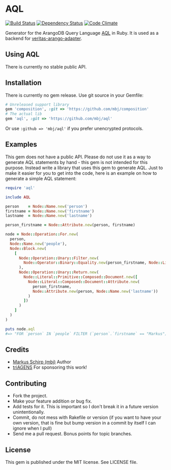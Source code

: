 AQL
===

[![Build Status](https://secure.travis-ci.org/mbj/aql.png?branch=master)](http://travis-ci.org/mbj/aql)
[![Dependency Status](https://gemnasium.com/mbj/aql.png)](https://gemnasium.com/mbj/aql)
[![Code Climate](https://codeclimate.com/github/mbj/aql.png)](https://codeclimate.com/github/mbj/aql)

Generator for the ArangoDB Query Language [AQL](http://www.arangodb.org/manuals/current/Aql.html) in Ruby. It is used as a backend for [veritas-arango-adapter](https://github.com/mbj/veritas-arango-adapter).

Using AQL
---------

There is currently no stable public API.

Installation
------------

There is currently no gem release. Use git source in your Gemfile:

```ruby
# Unreleased support library
gem 'composition', :git => 'https://github.com/mbj/composition'
# The actual lib
gem 'aql', :git => 'https://github.com/mbj/aql'
```

Or use ```:github => 'mbj/aql'``` if you prefer unencrypted protocols.

Examples
--------

This gem does not have a public API. Please do not use it as a way to generate AQL statements by hand - this gem is not intended for this purpose. Instead write a library that uses this gem to generate AQL. Just to make it easier for you to get into the code, here is an example on how to generate a simple AQL statement:

```ruby
require 'aql'

include AQL

person    = Node::Name.new('person')
firstname = Node::Name.new('firstname')
lastname  = Node::Name.new('lastname')

person_firstname = Node::Attribute.new(person, firstname)

node = Node::Operation::For.new(
  person, 
  Node::Name.new('people'),
  Node::Block.new(
    [
      Node::Operation::Unary::Filter.new(
        Node::Operator::Binary::Equality.new(person_firstname, Node::Literal::Primitive::String.new('Markus'))
      ),
      Node::Operation::Unary::Return.new(
        Node::Literal::Primitive::Composed::Document.new([
          Node::Literal::Composed::Document::Attribute.new(
            person_firstname,
            Node::Attribute.new(person, Node::Name.new('lastname'))
          )
        ])
      )
    ]
  )
)

puts node.aql
#=> "FOR `person` IN `people` FILTER (`person`.`firstname` == "Markus") RETURN {`person`.`firstname`: `person`.`lastname`}"
```

Credits
-------

* [Markus Schirp (mbj)](https://github.com/mbj) Author
* [triAGENS](https://github.com/triAGENS) For sponsoring this work!

Contributing
-------------

* Fork the project.
* Make your feature addition or bug fix.
* Add tests for it. This is important so I don't break it in a
  future version unintentionally.
* Commit, do not mess with Rakefile or version
  (if you want to have your own version, that is fine but bump version in a commit by itself I can ignore when I pull)
* Send me a pull request. Bonus points for topic branches.

License
-------

This gem is published under the MIT license. See LICENSE file.
